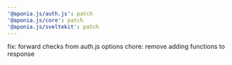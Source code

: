 ```yaml
---
'@aponia.js/auth.js': patch
'@aponia.js/core': patch
'@aponia.js/sveltekit': patch
---
```


fix: forward checks from auth.js options
chore: remove adding functions to response
